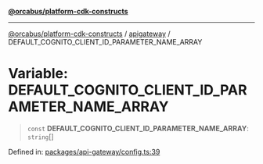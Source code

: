 [**@orcabus/platform-cdk-constructs**](../../../../README.md)

***

[@orcabus/platform-cdk-constructs](../../../../README.md) / [apigateway](../README.md) / DEFAULT\_COGNITO\_CLIENT\_ID\_PARAMETER\_NAME\_ARRAY

# Variable: DEFAULT\_COGNITO\_CLIENT\_ID\_PARAMETER\_NAME\_ARRAY

> `const` **DEFAULT\_COGNITO\_CLIENT\_ID\_PARAMETER\_NAME\_ARRAY**: `string`[]

Defined in: [packages/api-gateway/config.ts:39](https://github.com/OrcaBus/platform-cdk-constructs/blob/main/packages/api-gateway/config.ts#L39)
